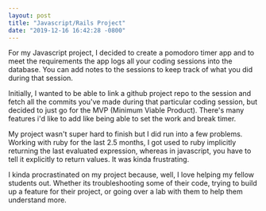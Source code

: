 ```yaml
---
layout: post
title: "Javascript/Rails Project"
date: "2019-12-16 16:42:28 -0800"
---
```


For my Javascript project, I decided to create a pomodoro timer app and to meet the requirements the app logs all your coding sessions into the database. You can add notes to the sessions to keep track of what you did during that session.

Initially, I wanted to be able to link a github project repo to the session and fetch all the commits you've made during that particular coding session, but decided to just go for the MVP (Minimum Viable Product). There's many features i'd like to add like being able to set the work and break timer.

My project wasn't super hard to finish but I did run into a few problems. Working with ruby for the last 2.5 months, I got used to ruby implicitly returning the last evaluated expression, whereas in javascript, you have to tell it explicitly to return values. It was kinda frustrating.

I kinda procrastinated on my project because, well, I love helping my fellow students out. Whether its troubleshooting some of their code, trying to build up a feature for their project, or going over a lab with them to help them understand more.
